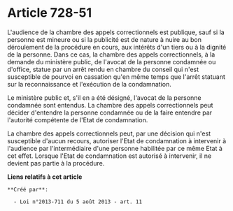 # Article 728-51

L'audience de la chambre des appels correctionnels est publique, sauf si la personne est mineure ou si la publicité est de
nature à nuire au bon déroulement de la procédure en cours, aux intérêts d'un tiers ou à la dignité de la personne. Dans ce
cas, la chambre des appels correctionnels, à la demande du ministère public, de l'avocat de la personne condamnée ou
d'office, statue par un arrêt rendu en chambre du conseil qui n'est susceptible de pourvoi en cassation qu'en même temps que
l'arrêt statuant sur la reconnaissance et l'exécution de la condamnation. 

Le ministère public et, s'il en a été désigné, l'avocat de la personne condamnée sont entendus. La chambre des appels
correctionnels peut décider d'entendre la personne condamnée ou de la faire entendre par l'autorité compétente de l'Etat de
condamnation. 

La chambre des appels correctionnels peut, par une décision qui n'est susceptible d'aucun recours, autoriser l'Etat de
condamnation à intervenir à l'audience par l'intermédiaire d'une personne habilitée par ce même Etat à cet effet. Lorsque
l'Etat de condamnation est autorisé à intervenir, il ne devient pas partie à la procédure.

**Liens relatifs à cet article**

	**Créé par**:

	  - Loi n°2013-711 du 5 août 2013 - art. 11
